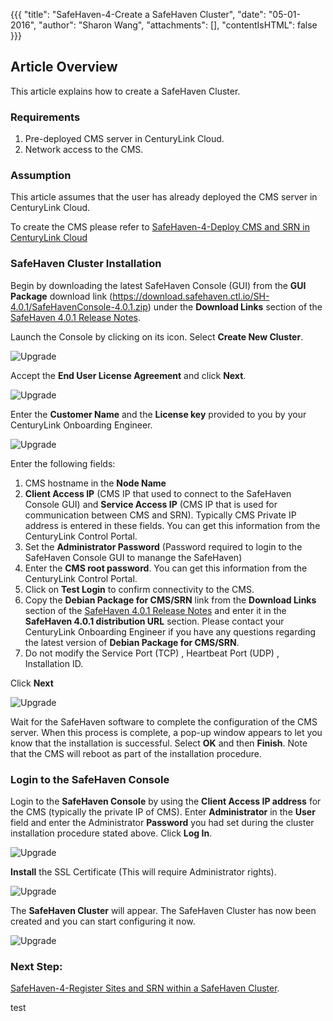 {{{
  "title": "SafeHaven-4-Create a SafeHaven Cluster",
  "date": "05-01-2016",
  "author": "Sharon Wang",
  "attachments": [],
  "contentIsHTML": false
}}}
## Article Overview
This article explains how to create a SafeHaven Cluster.

### Requirements
1) Pre-deployed CMS server in CenturyLink Cloud.
2) Network access to the CMS.

### Assumption
This article assumes that the user has already deployed the CMS server in CenturyLink Cloud.

To create the CMS please refer to [SafeHaven-4-Deploy CMS and SRN in CenturyLink Cloud](SafeHaven-4-Deploy%20CMS%20and%20SRN%20in%20CenturyLink%20Cloud.md)


### SafeHaven Cluster Installation

Begin by downloading the latest SafeHaven Console (GUI) from the **GUI Package** download link (https://download.safehaven.ctl.io/SH-4.0.1/SafeHavenConsole-4.0.1.zip) under the **Download Links** section of the [SafeHaven 4.0.1 Release Notes](safehaven-4.0.1-release.md).

Launch the Console by clicking on its icon. Select **Create New Cluster**.

![Upgrade](../../images/SH4.0/Cluster/01.png)

Accept the **End User License Agreement** and click **Next**.

![Upgrade](../../images/SH4.0/Cluster/02.png)

Enter the **Customer Name** and the **License key** provided to you by your CenturyLink Onboarding Engineer.

![Upgrade](../../images/SH4.0/Cluster/03.png)

Enter the following fields:
1) CMS hostname in the **Node Name**
2) **Client Access IP** (CMS IP that used to connect to the SafeHaven Console GUI) and **Service Access IP** (CMS IP that is used for communication between CMS and SRN). Typically CMS Private IP address is entered in these fields. You can get this information from the CenturyLink Control Portal.
3) Set the **Administrator Password** (Password required to login to the SafeHaven Console GUI to manange the SafeHaven)
4) Enter the **CMS root password**. You can get this information from the CenturyLink Control Portal.
5) Click on **Test Login** to confirm connectivity to the CMS.
5) Copy the **Debian Package for CMS/SRN** link from the **Download Links** section of the [SafeHaven 4.0.1 Release Notes](safehaven-4.0.1-release.md) and enter it in the **SafeHaven 4.0.1 distribution URL** section. Please contact your CenturyLink Onboarding Engineer if you have any questions regarding the latest version of **Debian Package for CMS/SRN**.
6) Do not modify the Service Port (TCP) , Heartbeat Port (UDP) , Installation ID.

Click **Next**

![Upgrade](../../images/SH4.0/Cluster/04.png)

Wait for the SafeHaven software to complete the configuration of the CMS server. When this process is complete, a pop-up window appears to let you know that the installation is successful. Select **OK** and then **Finish**. 
Note that the CMS will reboot as part of the installation procedure.

### Login to the SafeHaven Console

Login to the **SafeHaven Console** by using the **Client Access IP address** for the CMS (typically the private IP of CMS). Enter **Administrator** in the **User** field and enter the Administrator **Password** you had set during the cluster installation procedure stated above. Click **Log In**.

![Upgrade](../../images/SH4.0/Cluster/05.png)

**Install** the SSL Certificate (This will require Administrator rights).

![Upgrade](../../images/SH4.0/Cluster/06.png)

The **SafeHaven Cluster** will appear. The SafeHaven Cluster has now been created and you can start configuring it now.

![Upgrade](../../images/SH4.0/Cluster/07.png)

### Next Step:

 [SafeHaven-4-Register Sites and SRN within a SafeHaven Cluster](SafeHaven-4-Register%20Sites%20and%20SRN%20within%20a%20SafeHaven%20Cluster.md).



test



